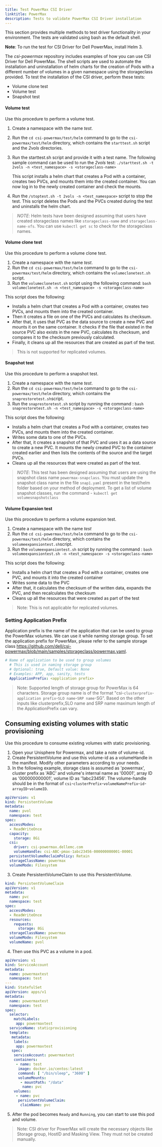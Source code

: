 ```yaml
---
title: Test PowerMax CSI Driver
linktitle: PowerMax
description: Tests to validate PowerMax CSI Driver installation
---
```


This section provides multiple methods to test driver functionality in your environment. The tests are validated using bash as the default shell.

**Note**: To run the test for CSI Driver for Dell PowerMax, install Helm 3.

The _csi-powermax_ repository includes examples of how you can use CSI Driver for Dell PowerMax. The shell scripts are used to automate the installation and uninstallation of helm charts for the creation of Pods with a different number of volumes in a given namespace using the storageclass provided. To test the installation of the CSI driver, perform these tests:
- Volume clone test
- Volume test
- Snapshot test

#### Volume test

Use this procedure to perform a volume test.

1. Create a namespace with the name _test_.
2. Run the `cd csi-powermax/test/helm` command to go to the `csi-powermax/test/helm` directory, which contains the `starttest.sh` script and the _2vols_ directories.
3. Run the starttest.sh script and provide it with a test name. The following sample command can be used to run the _2vols_ test: `./starttest.sh -t 2vols -n <test_namespace> -s <storageclass-name>`

    This script installs a helm chart that creates a Pod with a container, creates two PVCs, and mounts them into the created container. You can now log in to the newly created container and check the mounts.
4. Run the `/stoptest.sh -t 2vols -n <test_namespace>` script to stop the test. This script deletes the Pods and the PVCs created during the test and uninstalls the helm chart.

>*NOTE*: Helm tests have been designed assuming that users have created storageclass names like `storageclass-name` and `storageclass-name-xfs`. You can use `kubectl get sc` to check for the storageclass names.

#### Volume clone test

Use this procedure to perform a volume clone test.

1. Create a namespace with the name _test_.
2. Run the `cd csi-powermax/test/helm` command to go to the `csi-powermax/test/helm` directory, which contains the `volumeclonetest.sh` script.
3. Run the `volumeclonetest.sh` script using the following command: `bash volumeclonetest.sh -n <test_namespace> -s <storageclass-name>`

This script does the following:
- Installs a helm chart that creates a Pod with a container, creates two PVCs, and mounts them into the created container.
- Then it creates a file on one of the PVCs and calculates its checksum.
- After that, it uses that PVC as the data source to create a new PVC and mounts it on the same container. It checks if the file that existed in the source PVC also exists in the new PVC, calculates its checksum, and compares it to the checksum previously calculated.
- Finally, it cleans up all the resources that are created as part of the test.

> This is not supported for replicated volumes.

#### Snapshot test

Use this procedure to perform a snapshot test.

1. Create a namespace with the name _test_.
2. Run the `cd csi-powermax/test/helm` command to go to the `csi-powermax/test/helm` directory, which contains the `snaprestoretest.sh`script.
3. Run the `snaprestoretest.sh` script by running the command : `bash snaprestoretest.sh -n <test_namespace> -s <storageclass-name>`
  
  This script does the following:
  - Installs a helm chart that creates a Pod with a container, creates two PVCs, and mounts them into the created container.
  - Writes some data to one of the PVCs.
  - After that, it creates a snapshot of that PVC and uses it as a data source to create a new PVC. It mounts the newly created PVC to the container created earlier and then lists the contents of the source and the target PVCs.
  - Cleans up all the resources that were created as part of the test.

>*NOTE*: This test has been designed assuming that users are using the snapshot class name `powermax-snapclass`. You must update the snapshot class name in the file `snap1.yaml` present in the test/helm folder based on your method of deployment. To get a list of volume snapshot classes, run the command - `kubectl get volumesnapshotclass`

#### Volume Expansion test

Use this procedure to perform a volume expansion test.

1. Create a namespace with the name _test_
2. Run the `cd csi-powermax/test/helm` command to go to the `csi-powermax/test/helm` directory, which contains the `volumeexpansiontest.sh`script.
3. Run the `volumeexpansiontest.sh` script by running the command : `bash volumeexpansiontest.sh -n <test_namespace> -s <storageclass-name>`

  This script does the following:
  - Installs a helm chart that creates a Pod with a container, creates one PVC, and mounts it into the created container
  - Writes some data to the PVC
  - After that, it calculates the checksum of the written data, expands the PVC, and then recalculates the checksum
  - Cleans up all the resources that were created as part of the test

>Note: This is not applicable for replicated volumes.

### Setting Application Prefix 

Application prefix is the name of the application that can be used to group the PowerMax volumes. We can use it while naming storage group. To set the application prefix for PowerMax, please refer to the sample storage class https://github.com/dell/csi-powermax/blob/main/samples/storageclass/powermax.yaml.

```yaml
# Name of application to be used to group volumes
  # This is used in naming storage group
  # Optional: true, Default value: None
  # Examples: APP, app, sanity, tests
  ApplicationPrefix: <application prefix>  
```
>Note: Supported length of storage group for PowerMax is 64 characters. Storage group name is of the format "csi-`clusterprefix`-`application prefix`-`SLO name`-`SRP name`-SG". Based on the other inputs like clusterprefix,SLO name and SRP name maximum length of the ApplicationPrefix can vary.

## Consuming existing volumes with static provisioning

Use this procedure to consume existing volumes with static provisioning.

1. Open your Unisphere for Powermax, and take a note of volume-id.
2. Create PersistentVolume and use this volume-id as a volumeHandle in the manifest. Modify other parameters according to your needs.
3. In the following example, storage class is assumed as 'powermax', cluster prefix as 'ABC' and volume's internal name as '00001', array ID as '000000000001', volume ID as '1abc23456'. The volume-handle should be in the format of `csi`-`clusterPrefix`-`volumeNamePrefix`-`id`-`arrayID`-`volumeID`.

```yaml
apiVersion: v1
kind: PersistentVolume
metadata:
  name: pvol
  namespace: test  
spec:
  accessModes:
  - ReadWriteOnce
  capacity:
    storage: 8Gi
  csi:
    driver: csi-powermax.dellemc.com
    volumeHandle: csi-ABC-pmax-1abc23456-000000000001-00001
  persistentVolumeReclaimPolicy: Retain
  storageClassName: powermax
  volumeMode: Filesystem
```

3. Create PersistentVolumeClaim to use this PersistentVolume.

```yaml
kind: PersistentVolumeClaim
apiVersion: v1
metadata:
  name: pvc
  namespace: test
spec:
  accessModes:
  - ReadWriteOnce
  resources:
    requests:
      storage: 8Gi
  storageClassName: powermax
  volumeMode: Filesystem
  volumeName: pvol         
```

4. Then use this PVC as a volume in a pod.

```yaml
apiVersion: v1
kind: ServiceAccount
metadata:
  name: powermaxtest
  namespace: test
---
kind: StatefulSet
apiVersion: apps/v1
metadata:
  name: powermaxtest
  namespace: test
spec:
  selector:
    matchLabels:
     app: powermaxtest
  serviceName: staticprovisioning
  template:
   metadata:
    labels:
     app: powermaxtest
   spec:
    serviceAccount: powermaxtest
    containers:
     - name: test 
      image: docker.io/centos:latest
      command: [ "/bin/sleep", "3600" ]
      volumeMounts:
       - mountPath: "/data"
        name: pvc
    volumes:
     - name: pvc
      persistentVolumeClaim:
       claimName: pvc
```

5. After the pod becomes `Ready` and `Running`, you can start to use this pod and volume.

>Note: CSI driver for PowerMax will create the necessary objects like Storage group, HostID and Masking View. They must not be created manually.

